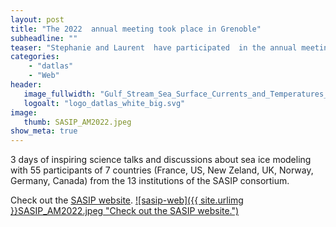 ```yaml
---
layout: post
title: "The 2022  annual meeting took place in Grenoble"
subheadline: ""
teaser: "Stephanie and Laurent  have participated  in the annual meeting of project SASIP, taking place in Grenoble, 20-23 June 2022."
categories:
    - "datlas"
    - "Web"
header:
   image_fullwidth: "Gulf_Stream_Sea_Surface_Currents_and_Temperatures_NASA_SVS.jpg"
   logoalt: "logo_datlas_white_big.svg"
image:
   thumb: SASIP_AM2022.jpeg
show_meta: true
---
```

3 days of inspiring science talks and discussions about sea ice modeling with 55 participants of 7 countries (France, US, New Zeland, UK, Norway, Germany, Canada) from the 13 institutions  of the SASIP consortium.

Check out the [SASIP website]( https://sasip-climate.github.io).
[![sasip-web]({{ site.urlimg }}SASIP_AM2022.jpeg
"Check out the SASIP website.")]( https://sasip-climate.github.io)